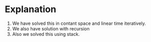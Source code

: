 # Explanation

1. We have solved this in contant space and linear time iteratively.
2. We also have solution with recursion
3. Also we solved this using stack.

